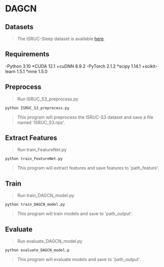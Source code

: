# DAGCN
## Datasets
>The ISRUC-Sleep dataset is available [here](https://sleeptight.isr.uc.pt).
## Requirements

-Python 3.10
*CUDA 12.1
+cuDNN 8.9.2
-PyTorch 2.1.2
*scipy 1.14.1
+scikit-learn 1.5.1
*mne 1.5.0

## Preprocess
>Run ISRUC_S3_preprocess.py

```
python ISRUC_S3_preprocess.py
```

>This program will preprocess the ISRUC-S3 dataset and save a file named 'ISRUC_S3.npz'.
## Extract Features
>Run train_FeatureNet.py
```
python train_FeatureNet.py
```
>This program will extract features and save features to 'path_feature'.
## Train
>Run train_DAGCN_model.py

```
python train_DAGCN_model.py
```

>This program will train models and save to 'path_output'.

## Evaluate
>Run evaluate_DAGCN_model.py
```
python evaluate_DAGCN_model.p
```
>This program will evaluate models and save to 'path_output'.

